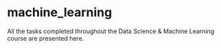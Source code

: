 # machine_learning
All the tasks completed throughout the Data Science &amp; Machine Learning course are presented here. 
